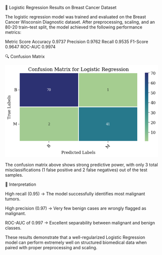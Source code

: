 🧩 Logistic Regression Results on Breast Cancer Dataset

The logistic regression model was trained and evaluated on the Breast Cancer Wisconsin Diagnostic dataset.
After preprocessing, scaling, and an 80-20 train–test split, the model achieved the following performance metrics:

Metric	Score
Accuracy	0.9737
Precision	0.9762
Recall	0.9535
F1-Score	0.9647
ROC-AUC	0.9974


🔍 Confusion Matrix

<p align="center"> <img src="https://github.com/Alamgir-JUST/Breast-Cancer-Detection-with-Logistic-Regression/blob/a128624d0fccba6d62a05e77fdfd309ed1dd5864/CM.png"/> </p>

The confusion matrix above shows strong predictive power, with only 3 total misclassifications (1 false positive and 2 false negatives) out of the test samples.

🧠 Interpretation

High recall (0.95) → The model successfully identifies most malignant tumors.

High precision (0.97) → Very few benign cases are wrongly flagged as malignant.

ROC-AUC of 0.997 → Excellent separability between malignant and benign classes.

These results demonstrate that a well-regularized Logistic Regression model can perform extremely well on structured biomedical data when paired with proper preprocessing and scaling.
